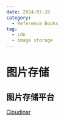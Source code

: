 ```yaml
---
date: 2024-07-28
category:
  - Reference Books
tag:
  - cdn
  - image storage
---
```


# 图片存储

## 图片存储平台

[Cloudinar](https://cloudinary.com/)
